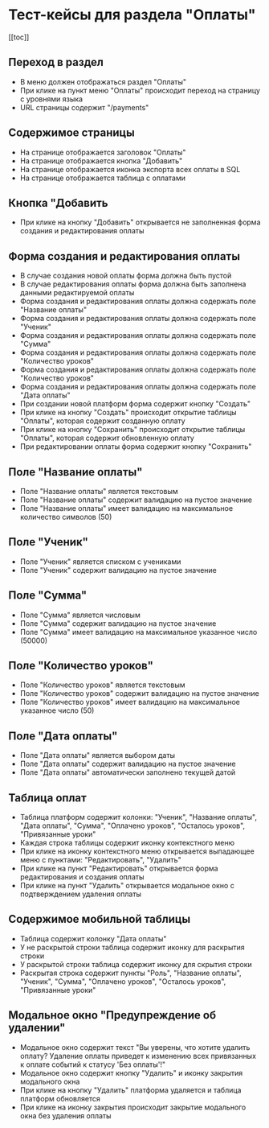 # Тест-кейсы для раздела "Оплаты"

[[toc]]

## Переход в раздел

- В меню должен отображаться раздел "Оплаты"
- При клике на пункт меню "Оплаты" происходит переход на страницу с уровнями языка
- URL страницы содержит "/payments"

## Содержимое страницы

- На странице отображается заголовок "Оплаты"
- На страницe отображается кнопка "Добавить"
- На странице отображается иконка экспорта всех оплаты в SQL
- На странице отображается таблица с оплатами

## Кнопка "Добавить

- При клике на кнопку "Добавить" открывается не заполненная форма создания и редактирования оплаты

## Форма создания и редактирования оплаты

- В случае создания новой оплаты форма должна быть пустой
- В случае редактирования оплаты форма должна быть заполнена данными редактируемой оплаты
- Форма создания и редактирования оплаты должна содержать поле "Название оплаты"
- Форма создания и редактирования оплаты должна содержать поле "Ученик"
- Форма создания и редактирования оплаты должна содержать поле "Сумма"
- Форма создания и редактирования оплаты должна содержать поле "Количество уроков"
- Форма создания и редактирования оплаты должна содержать поле "Количество уроков"
- Форма создания и редактирования оплаты должна содержать поле "Дата оплаты"
- При создании новой платформ форма содержит кнопку "Создать"
- При клике на кнопку "Создать" происходит открытие таблицы "Оплаты", которая содержит созданную оплату
- При клике на кнопку "Сохранить" происходит открытие таблицы "Оплаты", которая содержит обновленную оплату
- При редактировании оплаты форма содержит кнопку "Сохранить"

## Поле "Название оплаты"

- Поле "Название оплаты" является текстовым
- Поле "Название оплаты" содержит валидацию на пустое значение
- Поле "Название оплаты" имеет валидацию на максимальное количество символов (50)

## Поле "Ученик"

- Поле "Ученик" является списком с учениками
- Поле "Ученик" содержит валидацию на пустое значение

## Поле "Сумма"

- Поле "Сумма" является числовым
- Поле "Сумма" содержит валидацию на пустое значение
- Поле "Сумма" имеет валидацию на максимальное указанное число (50000)

## Поле "Количество уроков"

- Поле "Количество уроков" является текстовым
- Поле "Количество уроков" содержит валидацию на пустое значение
- Поле "Количество уроков" имеет валидацию на максимальное указанное число (50)

## Поле "Дата оплаты"

- Поле "Дата оплаты" является выбором даты
- Поле "Дата оплаты" содержит валидацию на пустое значение
- Поле "Дата оплаты" автоматически заполнено текущей датой

## Таблица оплат

- Таблица платформ содержит колонки: "Ученик", "Название оплаты", "Дата оплаты", "Сумма", "Оплачено уроков", "Осталось уроков", "Привязанные уроки"
- Каждая строка таблицы содержит иконку контекстного меню
- При клике на иконку контекстного меню открывается выпадающее меню с пунктами: "Редактировать", "Удалить"
- При клике на пункт "Редактировать" открывается форма редактирования и создания оплаты
- При клике на пункт "Удалить" открывается модальное окно с подтверждением удаления оплаты

## Содержимое мобильной таблицы

- Таблица содержит колонку "Дата оплаты"
- У не раскрытой строки таблица содержит иконку для раскрытия строки
- У раскрытой строки таблица содержит иконку для скрытия строки
- Раскрытая строка содержит пункты "Роль", "Название оплаты", "Ученик", "Сумма", "Оплачено уроков", "Осталось уроков", "Привязанные уроки"

## Модальное окно "Предупреждение об удалении"
- Модальное окно содержит текст "Вы уверены, что хотите удалить оплату? Удаление оплаты приведет к изменению всех привязанных к оплате событий к статусу 'Без оплаты'!"
- Модальное окно содержит кнопку "Удалить" и иконку закрытия модального окна
- При клике на кнопку "Удалить" платформа удаляется и таблица платформ обновляется
- При клике на иконку закрытия происходит закрытие модального окна без удаления оплаты